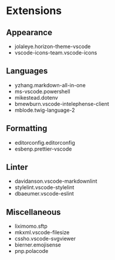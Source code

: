 # Extensions

## Appearance

- jolaleye.horizon-theme-vscode
- vscode-icons-team.vscode-icons

## Languages

- yzhang.markdown-all-in-one
- ms-vscode.powershell
- mikestead.dotenv
- bmewburn.vscode-intelephense-client
- mblode.twig-language-2

## Formatting

- editorconfig.editorconfig
- esbenp.prettier-vscode

## Linter

- davidanson.vscode-markdownlint
- stylelint.vscode-stylelint
- dbaeumer.vscode-eslint

## Miscellaneous

- liximomo.sftp
- mkxml.vscode-filesize
- cssho.vscode-svgviewer
- bierner.emojisense
- pnp.polacode

